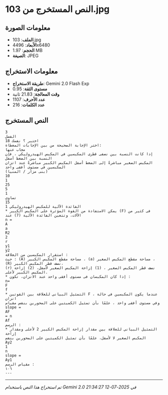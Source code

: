 # النص المستخرج من 103.jpg

## معلومات الصورة
- **الملف**: 103.jpg
- **الأبعاد**: 4496x6480
- **الحجم**: 1.97 MB
- **الصيغة**: JPEG

## معلومات الاستخراج
- **طريقة الاستخراج**: Gemini 2.0 Flash Exp
- **مستوى الثقة**: 0.95
- **وقت المعالجة**: 21.83 ثانية
- **عدد الأحرف**: 1107
- **عدد الكلمات**: 216

## النص المستخرج

```
3
الفصل
اختبر ؟ نفسك 18
اختر الإجابة الصحيحة من بين الإجابات المعطاة:
مجاب عنها
إذا كانت النسبة بين نصفى قطرى المكبسين في المكبس الهيدروليكي ، فإن النسبة بين الضغط أسفل
المكبس الصغير مباشرةً إلى الضغط أسفل المكبس الكبير مباشرةً عند اتزان المكبسين في مستوى أفقى واحد
(بنى مزار / المنيا)
10
1
25
5
1
تساوى
15
الفائدة الآلية للمكبس الهيدروليكي 1
* يمكن الاستفادة من القوة المؤثرة على المكبس الكبير (F) فى كثير من الآلات، وتتعين الفائدة الآلية (7) عند
n =
A
a
R2
2
r
y1
y2
استقرار المكبسين من العلاقة :
حيث : (A) مساحة مقطع المكبس الكبير ، (a) مساحة مقطع المكبس الصغير ، (R) نصف قطر المكبس الكبير،
(r) نصف قطر المكبس الصغير ، (1) إزاحة المكبس الصغير لأسفل، (2) إزاحة المكبس الكبير لأعلى.
* إذا كان المكبسان فى مستوى أفقى واحد عند الاتزان، تكون :
n=
F
f
* التمثيل البياني للعلاقة بين القوتين F ، عندما يكون المكبسين في حالة اتزان
وفي مستوى أفقى واحد ، علمًا بأن تمثيل الكميتين على المحورين بنفس مقياس
slope =
AF
= n
Af
الرسم :
* التمثيل البياني للعلاقة بين مقدار إزاحة المكبس الكبير 2 لأعلى ومقدار إزاحة
المكبس الصغير لا لأسفل، علمًا بأن تمثيل الكميتين على المحورين بنفس
Ay2
1
n
slope =
Ay1
مقياس الرسم :
١٠٦
---
```

---
*تم استخراج هذا النص باستخدام Gemini 2.0 في 2025-07-12 21:34:27*
